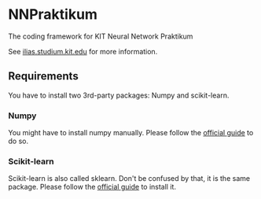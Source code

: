 # NNPraktikum
The coding framework for KIT Neural Network Praktikum

See [ilias.studium.kit.edu](https://ilias.studium.kit.edu/goto_produktiv_crs_413999.html)
for more information.


## Requirements

You have to install two 3rd-party packages: Numpy and scikit-learn.

### Numpy

You might have to install numpy manually. Please follow the
[official guide](http://docs.scipy.org/doc/numpy/user/install.html) to do so.

### Scikit-learn

Scikit-learn is also called sklearn. Don't be confused by that, it is the same
package. Please follow the
[official guide](http://scikit-learn.org/stable/install.html) to
install it.
